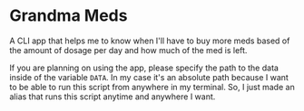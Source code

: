 # Grandma Meds

A CLI app that helps me to know when I'll have to buy more meds based
of the amount of dosage per day and how much of the med is left.

If you are planning on using the app, please specify the path to the
data inside of the variable ```DATA```. In my case it's an absolute
path because I want to be able to run this script from anywhere in
my terminal. So, I just made an alias that runs this script anytime
and anywhere I want.
